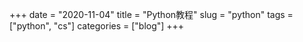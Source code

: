 +++ 
date = "2020-11-04"
title = "Python教程"
slug = "python" 
tags = ["python", "cs"]
categories = ["blog"]
+++

